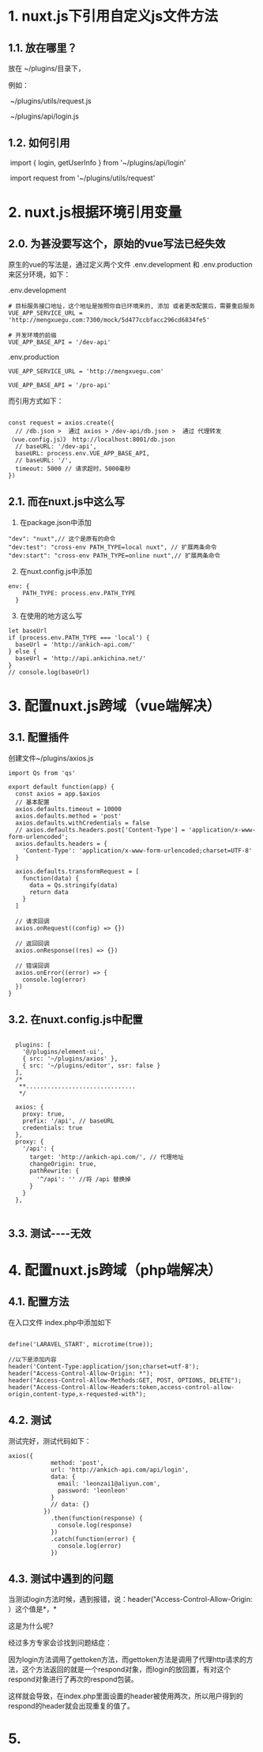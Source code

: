 # 1. nuxt.js下引用自定义js文件方法

## 1.1. 放在哪里？

放在 ~/plugins/目录下，

例如：

​	~/plugins/utils/request.js

​	~/plugins/api/login.js



## 1.2. 如何引用

​	import { login, getUserInfo } from '~/plugins/api/login'

​	import request from '~/plugins/utils/request'



# 2. nuxt.js根据环境引用变量

## 2.0. 为甚没要写这个，原始的vue写法已经失效

原生的vue的写法是，通过定义两个文件 .env.development 和 .env.production 来区分环境，如下：

.env.development

```
# 目标服务接口地址，这个地址是按照你自已环境来的, 添加 或者更改配置后，需要重启服务
VUE_APP_SERVICE_URL = 'http://mengxuegu.com:7300/mock/5d477ccbfacc296cd6834fe5'

# 开发环境的前缀
VUE_APP_BASE_API = '/dev-api'
```

.env.production 

```
VUE_APP_SERVICE_URL = 'http://mengxuegu.com'

VUE_APP_BASE_API = '/pro-api'
```

而引用方式如下：

```

const request = axios.create({
  // /db.json >  通过 axios > /dev-api/db.json >  通过 代理转发（vue.config.js）》 http://localhost:8001/db.json
  // baseURL: '/dev-api',
  baseURL: process.env.VUE_APP_BASE_API,
  // baseURL: '/',
  timeout: 5000 // 请求超时，5000毫秒
})
```

## 2.1. 而在nuxt.js中这么写

1. 在package.json中添加

```
"dev": "nuxt",// 这个是原有的命令
"dev:test": "cross-env PATH_TYPE=local nuxt", // 扩展两条命令
"dev:start": "cross-env PATH_TYPE=online nuxt",// 扩展两条命令
```

2. 在nuxt.config.js中添加

```
env: {
    PATH_TYPE: process.env.PATH_TYPE
  }
```

3. 在使用的地方这么写

```
let baseUrl
if (process.env.PATH_TYPE === 'local') {
  baseUrl = 'http://ankich-api.com/'
} else {
  baseUrl = 'http://api.ankichina.net/'
}
// console.log(baseUrl)
```

# 3. 配置nuxt.js跨域（vue端解决）

## 3.1. 配置插件

创建文件~/plugins/axios.js

```
import Qs from 'qs'

export default function(app) {
  const axios = app.$axios
  // 基本配置
  axios.defaults.timeout = 10000
  axios.defaults.method = 'post'
  axios.defaults.withCredentials = false
  // axios.defaults.headers.post['Content-Type'] = 'application/x-www-form-urlencoded';
  axios.defaults.headers = {
    'Content-Type': 'application/x-www-form-urlencoded;charset=UTF-8'
  }

  axios.defaults.transformRequest = [
    function(data) {
      data = Qs.stringify(data)
      return data
    }
  ]

  // 请求回调
  axios.onRequest((config) => {})

  // 返回回调
  axios.onResponse((res) => {})

  // 错误回调
  axios.onError((error) => {
    console.log(error)
  })
}

```

 ## 3.2. 在nuxt.config.js中配置

```

  plugins: [
    '@/plugins/element-ui',
    { src: '~/plugins/axios' },
    { src: '~/plugins/editor', ssr: false }
  ],
  /*
   **...............................
   */
   
  axios: {
    proxy: true,
    prefix: '/api', // baseURL
    credentials: true
  },
  proxy: {
    '/api': {
      target: 'http://ankich-api.com/', // 代理地址
      changeOrigin: true,
      pathRewrite: {
        '^/api': '' //将 /api 替换掉
      }
    }
  },
  
```

## 3.3. 测试----无效

# 4. 配置nuxt.js跨域（php端解决）

## 4.1. 配置方法

在入口文件 index.php中添加如下

```

define('LARAVEL_START', microtime(true));

//以下是添加内容
header('Content-Type:application/json;charset=utf-8');
header("Access-Control-Allow-Origin: *");
header("Access-Control-Allow-Methods:GET, POST, OPTIONS, DELETE");
header("Access-Control-Allow-Headers:token,access-control-allow-origin,content-type,x-requested-with");

```

## 4.2. 测试

测试完好，测试代码如下：

```
axios({
            method: 'post',
            url: 'http://ankich-api.com/api/login',
            data: {
              email: 'leonzai1@aliyun.com',
              password: 'leonleon'
            }
            // data: {}
          })
            .then(function(response) {
              console.log(response)
            })
            .catch(function(error) {
              console.log(error)
            })
```



## 4.3. 测试中遇到的问题

当测试login方法时候，遇到报错，说：header("Access-Control-Allow-Origin: ）这个值是\*，\*

这是为什么呢?

经过多方专家会诊找到问题结症：

因为login方法调用了gettoken方法，而gettoken方法是调用了代理http请求的方法，这个方法返回的就是一个respond对象，而login的放回置，有对这个respond对象进行了再次的respond包装。

这样就会导致，在index.php里面设置的header被使用两次，所以用户得到的respond的header就会出现重复的值了。



# 5. 